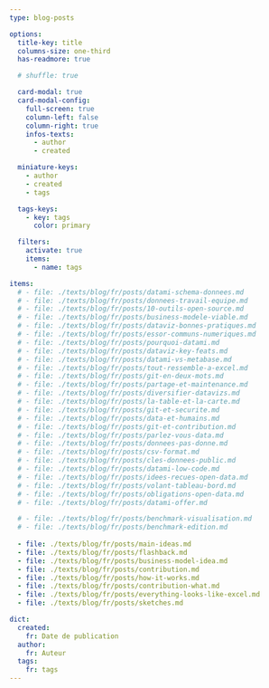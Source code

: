 ```yaml
---
type: blog-posts

options:
  title-key: title
  columns-size: one-third
  has-readmore: true

  # shuffle: true

  card-modal: true
  card-modal-config:
    full-screen: true
    column-left: false
    column-right: true
    infos-texts: 
      - author
      - created

  miniature-keys: 
    - author
    - created
    - tags

  tags-keys: 
    - key: tags
      color: primary

  filters: 
    activate: true
    items: 
      - name: tags

items:
  # - file: ./texts/blog/fr/posts/datami-schema-donnees.md
  # - file: ./texts/blog/fr/posts/donnees-travail-equipe.md
  # - file: ./texts/blog/fr/posts/10-outils-open-source.md
  # - file: ./texts/blog/fr/posts/business-modele-viable.md
  # - file: ./texts/blog/fr/posts/dataviz-bonnes-pratiques.md
  # - file: ./texts/blog/fr/posts/essor-communs-numeriques.md
  # - file: ./texts/blog/fr/posts/pourquoi-datami.md
  # - file: ./texts/blog/fr/posts/dataviz-key-feats.md
  # - file: ./texts/blog/fr/posts/datami-vs-metabase.md
  # - file: ./texts/blog/fr/posts/tout-ressemble-a-excel.md
  # - file: ./texts/blog/fr/posts/git-en-deux-mots.md
  # - file: ./texts/blog/fr/posts/partage-et-maintenance.md
  # - file: ./texts/blog/fr/posts/diversifier-datavizs.md
  # - file: ./texts/blog/fr/posts/la-table-et-la-carte.md
  # - file: ./texts/blog/fr/posts/git-et-securite.md
  # - file: ./texts/blog/fr/posts/data-et-humains.md
  # - file: ./texts/blog/fr/posts/git-et-contribution.md
  # - file: ./texts/blog/fr/posts/parlez-vous-data.md
  # - file: ./texts/blog/fr/posts/donnees-pas-donne.md
  # - file: ./texts/blog/fr/posts/csv-format.md
  # - file: ./texts/blog/fr/posts/cles-donnees-public.md
  # - file: ./texts/blog/fr/posts/datami-low-code.md
  # - file: ./texts/blog/fr/posts/idees-recues-open-data.md
  # - file: ./texts/blog/fr/posts/volant-tableau-bord.md
  # - file: ./texts/blog/fr/posts/obligations-open-data.md
  # - file: ./texts/blog/fr/posts/datami-offer.md

  # - file: ./texts/blog/fr/posts/benchmark-visualisation.md
  # - file: ./texts/blog/fr/posts/benchmark-edition.md
  
  - file: ./texts/blog/fr/posts/main-ideas.md
  - file: ./texts/blog/fr/posts/flashback.md
  - file: ./texts/blog/fr/posts/business-model-idea.md
  - file: ./texts/blog/fr/posts/contribution.md
  - file: ./texts/blog/fr/posts/how-it-works.md
  - file: ./texts/blog/fr/posts/contribution-what.md
  - file: ./texts/blog/fr/posts/everything-looks-like-excel.md
  - file: ./texts/blog/fr/posts/sketches.md

dict:
  created:
    fr: Date de publication
  author:
    fr: Auteur
  tags:
    fr: tags
---
```

